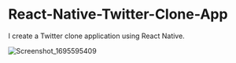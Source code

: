 # React-Native-Twitter-Clone-App
I create a Twitter clone application using React Native.

![Screenshot_1695595409](https://github.com/Jeyhun2004/React-Native-Twitter-Clone-App/assets/145285678/1cc26665-4f69-4c7c-bde7-1c1c50bddcf6)
